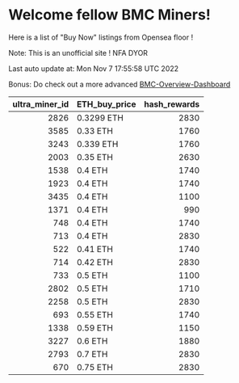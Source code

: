 # Welcome fellow BMC Miners!
Here is a list of "Buy Now" listings from Opensea floor !

Note: This is an unofficial site ! NFA DYOR

Last auto update at: Mon Nov  7 17:55:58 UTC 2022

Bonus: Do check out a more advanced [BMC-Overview-Dashboard](https://dune.com/defifunk/BMC-Overview-Dashboard)


|   ultra_miner_id | ETH_buy_price   |   hash_rewards |
|-----------------:|:----------------|---------------:|
|             2826 | 0.3299 ETH      |           2830 |
|             3585 | 0.33 ETH        |           1760 |
|             3243 | 0.339 ETH       |           1760 |
|             2003 | 0.35 ETH        |           2630 |
|             1538 | 0.4 ETH         |           1740 |
|             1923 | 0.4 ETH         |           1740 |
|             3435 | 0.4 ETH         |           1100 |
|             1371 | 0.4 ETH         |            990 |
|              748 | 0.4 ETH         |           1740 |
|              713 | 0.4 ETH         |           2830 |
|              522 | 0.41 ETH        |           1740 |
|              714 | 0.42 ETH        |           2830 |
|              733 | 0.5 ETH         |           1100 |
|             2802 | 0.5 ETH         |           1710 |
|             2258 | 0.5 ETH         |           2830 |
|              693 | 0.55 ETH        |           1740 |
|             1338 | 0.59 ETH        |           1150 |
|             3227 | 0.6 ETH         |           1880 |
|             2793 | 0.7 ETH         |           2830 |
|              670 | 0.75 ETH        |           2830 |